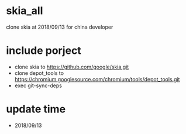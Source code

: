 # skia_all
clone skia at 2018/09/13 for china developer
# include porject
- clone skia to https://github.com/google/skia.git
- clone depot_tools to https://chromium.googlesource.com/chromium/tools/depot_tools.git
- exec git-sync-deps
# update time
- 2018/09/13
